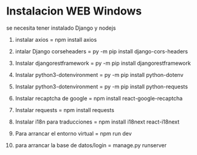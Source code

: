 # Instalacion WEB Windows

se necesita tener instalado Django y nodejs

1. instalar axios = npm install axios

2. intalar Django corseheaders = py -m pip install django-cors-headers 

3. Instalar djangorestframework = py -m pip install djangorestframework

4. Instalar python3-dotenvironment = py -m pip install python-dotenv

5. Instalar python3-dotenvironment = py -m pip install python-requests

6. Instalar recaptcha de google = npm install react-google-recaptcha

7. Instalar requests = npm install requests

8. Instalar i18n para traducciones = npm install i18next react-i18next

9. Para arrancar el entorno virtual = npm run dev

10. para arrancar la base de datos/login = manage.py runserver 


